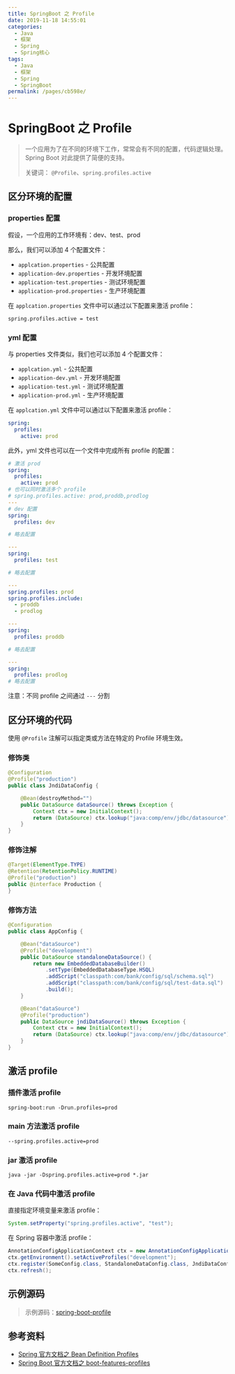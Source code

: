 ```yaml
---
title: SpringBoot 之 Profile
date: 2019-11-18 14:55:01
categories:
  - Java
  - 框架
  - Spring
  - Spring核心
tags:
  - Java
  - 框架
  - Spring
  - SpringBoot
permalink: /pages/cb598e/
---
```


# SpringBoot 之 Profile

> 一个应用为了在不同的环境下工作，常常会有不同的配置，代码逻辑处理。Spring Boot 对此提供了简便的支持。
>
> 关键词： `@Profile`、`spring.profiles.active`

## 区分环境的配置

### properties 配置

假设，一个应用的工作环境有：dev、test、prod

那么，我们可以添加 4 个配置文件：

- `applcation.properties` - 公共配置
- `application-dev.properties` - 开发环境配置
- `application-test.properties` - 测试环境配置
- `application-prod.properties` - 生产环境配置

在 `applcation.properties` 文件中可以通过以下配置来激活 profile：

```properties
spring.profiles.active = test
```

### yml 配置

与 properties 文件类似，我们也可以添加 4 个配置文件：

- `applcation.yml` - 公共配置
- `application-dev.yml` - 开发环境配置
- `application-test.yml` - 测试环境配置
- `application-prod.yml` - 生产环境配置

在 `applcation.yml` 文件中可以通过以下配置来激活 profile：

```yml
spring:
  profiles:
    active: prod
```

此外，yml 文件也可以在一个文件中完成所有 profile 的配置：

```yml
# 激活 prod
spring:
  profiles:
    active: prod
# 也可以同时激活多个 profile
# spring.profiles.active: prod,proddb,prodlog
---
# dev 配置
spring:
  profiles: dev

# 略去配置

---
spring:
  profiles: test

# 略去配置

---
spring.profiles: prod
spring.profiles.include:
  - proddb
  - prodlog

---
spring:
  profiles: proddb

# 略去配置

---
spring:
  profiles: prodlog
# 略去配置
```

注意：不同 profile 之间通过 `---` 分割

## 区分环境的代码

使用 `@Profile` 注解可以指定类或方法在特定的 Profile 环境生效。

### 修饰类

```java
@Configuration
@Profile("production")
public class JndiDataConfig {

    @Bean(destroyMethod="")
    public DataSource dataSource() throws Exception {
        Context ctx = new InitialContext();
        return (DataSource) ctx.lookup("java:comp/env/jdbc/datasource");
    }
}
```

### 修饰注解

```java
@Target(ElementType.TYPE)
@Retention(RetentionPolicy.RUNTIME)
@Profile("production")
public @interface Production {
}
```

### 修饰方法

```java
@Configuration
public class AppConfig {

    @Bean("dataSource")
    @Profile("development")
    public DataSource standaloneDataSource() {
        return new EmbeddedDatabaseBuilder()
            .setType(EmbeddedDatabaseType.HSQL)
            .addScript("classpath:com/bank/config/sql/schema.sql")
            .addScript("classpath:com/bank/config/sql/test-data.sql")
            .build();
    }

    @Bean("dataSource")
    @Profile("production")
    public DataSource jndiDataSource() throws Exception {
        Context ctx = new InitialContext();
        return (DataSource) ctx.lookup("java:comp/env/jdbc/datasource");
    }
}
```

## 激活 profile

### 插件激活 profile

```
spring-boot:run -Drun.profiles=prod
```

### main 方法激活 profile

```
--spring.profiles.active=prod
```

### jar 激活 profile

```
java -jar -Dspring.profiles.active=prod *.jar
```

### 在 Java 代码中激活 profile

直接指定环境变量来激活 profile：

```java
System.setProperty("spring.profiles.active", "test");
```

在 Spring 容器中激活 profile：

```java
AnnotationConfigApplicationContext ctx = new AnnotationConfigApplicationContext();
ctx.getEnvironment().setActiveProfiles("development");
ctx.register(SomeConfig.class, StandaloneDataConfig.class, JndiDataConfig.class);
ctx.refresh();
```

## 示例源码

> 示例源码：[spring-boot-profile](https://github.com/dunwu/spring-boot-tutorial/tree/master/codes/spring-boot-profile)

## 参考资料

- [Spring 官方文档之 Bean Definition Profiles](https://docs.spring.io/spring/docs/current/spring-framework-reference/core.html#beans-definition-profiles)
- [Spring Boot 官方文档之 boot-features-profiles](https://docs.spring.io/spring-boot/docs/current/reference/htmlsingle/#boot-features-profiles)
